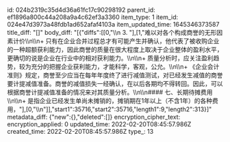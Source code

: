 id: 024b2319c35d4d36a61fc17c90298192
parent_id: ef1896a800c44a208a9a4c62ef3a3360
item_type: 1
item_id: 024e47d3973a48fdb1ad652afaf4103a
item_updated_time: 1645346373587
title_diff: "[]"
body_diff: "[{\"diffs\":[[0,\"\\\n    3. \"],[1,\"难以对各个构成商誉的无形因素计价\\\n\\\n+ 只有在企业合并过程总才有可能产生并确认，他代表了被收购企业的一种超额获利能力，因此商誉的质量在很大程度上取决于企业整体的盈利水平，更确切的说是企业在行业中的相对获利能力。\\\n\\\n+ 质量分析时，应关注盈利趋势，较为充分的把握企业获利能力，才能科学，客观，公允。\\\n\\\n+ 《企业会计准则》规定，商誉至少应当在每年年度终了进行减值测试，对已经发生减值的商誉要计提减值准备。商誉的减值损失一经确认，在以后各期均不得转回。因此，可以根据商誉计提减值准备的情况来对其质量分析。\\\n\\\n#### 七、长期待摊费用\\\n\\\n+ 是指企业已经发生单尚未摊销的，摊销期在1年以上（不含1年）的各种费用，\"],[0,\"\\\n\"]],\"start1\":35716,\"start2\":35716,\"length1\":9,\"length2\":313}]"
metadata_diff: {"new":{},"deleted":[]}
encryption_cipher_text: 
encryption_applied: 0
updated_time: 2022-02-20T08:45:57.986Z
created_time: 2022-02-20T08:45:57.986Z
type_: 13